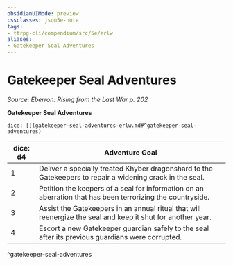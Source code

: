 ```yaml
---
obsidianUIMode: preview
cssclasses: json5e-note
tags:
- ttrpg-cli/compendium/src/5e/erlw
aliases:
- Gatekeeper Seal Adventures
---
```

# Gatekeeper Seal Adventures
*Source: Eberron: Rising from the Last War p. 202* 

**Gatekeeper Seal Adventures**

`dice: [](gatekeeper-seal-adventures-erlw.md#^gatekeeper-seal-adventures)`

| dice: d4 | Adventure Goal |
|----------|----------------|
| 1 | Deliver a specially treated Khyber dragonshard to the Gatekeepers to repair a widening crack in the seal. |
| 2 | Petition the keepers of a seal for information on an aberration that has been terrorizing the countryside. |
| 3 | Assist the Gatekeepers in an annual ritual that will reenergize the seal and keep it shut for another year. |
| 4 | Escort a new Gatekeeper guardian safely to the seal after its previous guardians were corrupted. |
^gatekeeper-seal-adventures